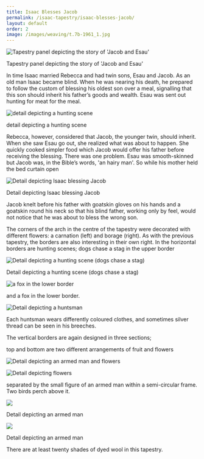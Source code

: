 ```yaml
---
title: Isaac Blesses Jacob
permalink: /isaac-tapestry/isaac-blesses-jacob/
layout: default
order: 2
image: /images/weaving/t.7b-1961_1.jpg
---
```

<img src="/images/weaving/t.7b-1961_1.jpg" alt="Tapestry panel depicting the story of 'Jacob and Esau'" class="img-fluid">

Tapestry panel depicting the story of 'Jacob and Esau'

In time Isaac married Rebecca and had twin sons, Esau and Jacob. As an old man Isaac became blind. When he was nearing his death, he prepared to follow the custom of blessing his oldest son over a meal, signalling that this son should inherit his father’s goods and wealth. Esau was sent out hunting for meat for the meal.

<img src="/images/weaving/t.7b-1961_4.jpg" alt="detail depicting a hunting scene" class="img-fluid" />

detail depicting a hunting scene

Rebecca, however, considered that Jacob, the younger twin, should inherit. When she saw Esau go out, she realized what was about to happen. She quickly cooked simpler food which Jacob would offer his father before receiving the blessing. There was one problem. Esau was smooth-skinned but Jacob was, in the Bible’s words, 'an hairy man'. So while his mother held the bed curtain open

<img src="/images/weaving/t.7b-1961_3.jpg" alt="Detail depicting Isaac blessing Jacob" class="img-fluid" />

Detail depicting Isaac blessing Jacob

Jacob knelt before his father with goatskin gloves on his hands and a goatskin round his neck so that his blind father, working only by feel, would not notice that he was about to bless the wrong son.

The corners of the arch in the centre of the tapestry were decorated with different flowers: a carnation (left) and borage (right). As with the previous tapestry, the borders are also interesting in their own right. In the horizontal borders are hunting scenes; dogs chase a stag in the upper border

<img src="/images/weaving/t.7b-1961_15.jpg" alt="Detail depicting a hunting scene (dogs chase a stag)" class="img-fluid" />

Detail depicting a hunting scene (dogs chase a stag)

<img src="/images/weaving/t.7b-1961_10.jpg" alt="a fox in the lower border" class="img-fluid" />

and a fox in the lower border.

<img src="/images/weaving/t.7b-1961_9.jpg" alt="Detail depicting a huntsman" class="img-fluid" />

Each huntsman wears differently coloured clothes, and sometimes silver thread can be seen in his breeches.

The vertical borders are again designed in three sections;

top and bottom are two different arrangements of fruit and flowers

<img src="/images/weaving/t.7b-1961_14.jpg" alt="Detail depicting an armed man and flowers" class="img-fluid"/>

<img src="/images/weaving/t.7b-1961_12.jpg"
alt="Detail depicting flowers" class="img-fluid"/>

separated by the small figure of an armed man within a semi-circular frame. Two birds perch above it.

<img src="/images/weaving/t.7b-1961_8.jpg"/>

Detail depicting an armed man

<img src="/images/weaving/t.7b-1961_11.jpg"/>

Detail depicting an armed man

There are at least twenty shades of dyed wool in this tapestry.
